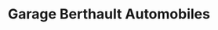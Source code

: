 ---
title: "Garage Berthault Automobiles"
url: /la-membrolle-sur-choisille/garage-berthault-automobiles/
shop: Autowerkstatt
---